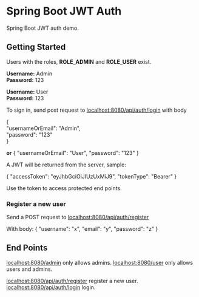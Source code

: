 ﻿# Spring Boot JWT Auth

Spring Boot JWT auth demo.  

## Getting Started  

Users with the roles, **ROLE_ADMIN** and **ROLE_USER** exist.   

**Username:** Admin  
**Password:** 123  

**Username:** User  
**Password:** 123  


To sign in, send post request to [localhost:8080/api/auth/login](localhost:8080/api/auth/login) with body  

{  
	"usernameOrEmail": "Admin",  
	"password": "123"  
}  

**or**
{
	"usernameOrEmail": "User",
	"password": "123"
}

A JWT will be returned from the server, sample:

{
    "accessToken": "eyJhbGciOiJIUzUxMiJ9",
    "tokenType": "Bearer"
}

Use the token to access protected end points.

### Register a new user
Send a POST request to [localhost:8080/api/auth/register](localhost:8080/api/auth/register) 

With body:
{
	"username": "x",
	"email": "y",
	"password": "z"
}

## End Points
[localhost:8080/admin](localhost:8080/admin) only allows admins.
[localhost:8080/user](localhost:8080/user) only allows users and admins.

[localhost:8080/api/auth/register](localhost:8080/api/auth/register) register a new user.
[localhost:8080/api/auth/login](localhost:8080/api/auth/login) login.
